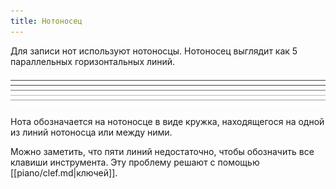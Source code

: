 ```yaml
---
title: Нотоносец
---
```

Для записи нот используют нотоносцы. Нотоносец выглядит как 5 параллельных горизонтальных линий.

![Нотоносец](piano/score.png)

Нота обозначается на нотоносце в виде кружка, находящегося на одной из линий нотоносца или между ними.

Можно заметить, что пяти линий недостаточно, чтобы обозначить все клавиши инструмента. Эту проблему решают с помощью [[piano/clef.md|ключей]].